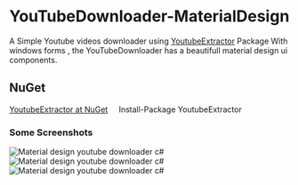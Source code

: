 # YouTubeDownloader-MaterialDesign
A Simple Youtube videos downloader using <a href="https://www.nuget.org/packages/YoutubeExtractor" >YoutubeExtractor</a> Package With windows forms , the YouTubeDownloader has a beautifull material design ui components.
## NuGet
[YoutubeExtractor at NuGet](http://nuget.org/packages/YoutubeExtractor)
    Install-Package YoutubeExtractor
### Some Screenshots
![Material design youtube downloader c#](https://cloud.githubusercontent.com/assets/24621701/24830808/e69bec84-1c84-11e7-96c4-80dad4ea8381.png)
![Material design youtube downloader c#](https://cloud.githubusercontent.com/assets/24621701/24830810/e6ccb0a8-1c84-11e7-90c9-500899db72f0.png)
![Material design youtube downloader c#](https://cloud.githubusercontent.com/assets/24621701/24874895/0f8a08a2-1e1e-11e7-9965-d5c59c6905e3.png)

